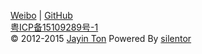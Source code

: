 
[Weibo](http://weibo.com/tjy273942569/) | [GitHub](https://github.com/Jayin)  
[粤ICP备15109289号-1](http://www.miitbeian.gov.cn/)  
©  2012-2015 [Jayin Ton](http://jayin.github.io/blog/?about.md) Powered By [silentor](http://www.github.com/Jayin/silentor)  
